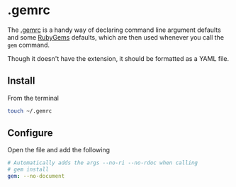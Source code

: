 # .gemrc

The [.gemrc](http://guides.rubygems.org/command-reference/#gem-environment) is a handy way of declaring command line argument defaults and some [RubyGems](https://rubygems.org/) defaults, which are then used whenever you call the `gem` command.

Though it doesn't have the extension, it should be formatted as a YAML file.

## Install

From the terminal

```bash
touch ~/.gemrc
```

## Configure

Open the file and add the following

```yaml
# Automatically adds the args --no-ri --no-rdoc when calling
# gem install
gem: --no-document
```
